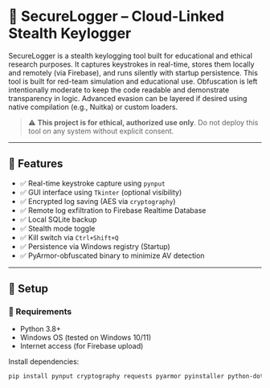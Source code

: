 # 🔐 SecureLogger – Cloud-Linked Stealth Keylogger

SecureLogger is a stealth keylogging tool built for educational and ethical research purposes. It captures keystrokes in real-time, stores them locally and remotely (via Firebase), and runs silently with startup persistence. This tool is built for red-team simulation and educational use. Obfuscation is left intentionally moderate to keep the code readable and demonstrate transparency in logic. Advanced evasion can be layered if desired using native compilation (e.g., Nuitka) or custom loaders.

> ⚠️ **This project is for ethical, authorized use only**. Do not deploy this tool on any system without explicit consent.

---

## 🧠 Features

- ✅ Real-time keystroke capture using `pynput`
- ✅ GUI interface using `Tkinter` (optional visibility)
- ✅ Encrypted log saving (AES via `cryptography`)
- ✅ Remote log exfiltration to Firebase Realtime Database
- ✅ Local SQLite backup
- ✅ Stealth mode toggle
- ✅ Kill switch via `Ctrl+Shift+Q`
- ✅ Persistence via Windows registry (Startup)
- ✅ PyArmor-obfuscated binary to minimize AV detection

---

## 🚀 Setup

### 🔧 Requirements

- Python 3.8+
- Windows OS (tested on Windows 10/11)
- Internet access (for Firebase upload)

Install dependencies:

```bash
pip install pynput cryptography requests pyarmor pyinstaller python-dotenv
